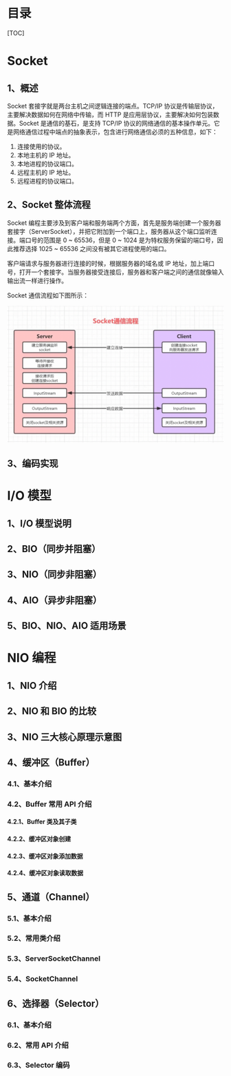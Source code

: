 # 目录

[TOC]



# Socket

## 1、概述

Socket 套接字就是两台主机之间逻辑连接的端点。TCP/IP 协议是传输层协议，主要解决数据如何在网络中传输，而 HTTP 是应用层协议，主要解决如何包装数据。Socket 是通信的基石，是支持 TCP/IP 协议的网络通信的基本操作单元。它是网络通信过程中端点的抽象表示，包含进行网络通信必须的五种信息，如下：

1. 连接使用的协议。
2. 本地主机的 IP 地址。
3. 本地进程的协议端口。
4. 远程主机的 IP 地址。
5. 远程进程的协议端口。

## 2、Socket 整体流程

Socket 编程主要涉及到客户端和服务端两个方面，首先是服务端创建一个服务器套接字（ServerSocket），并把它附加到一个端口上，服务器从这个端口监听连接。端口号的范围是 0 ~ 65536，但是 0 ~ 1024 是为特权服务保留的端口号，因此推荐选择 1025 ~ 65536 之间没有被其它进程使用的端口。

客户端请求与服务器进行连接的时候，根据服务器的域名或 IP 地址，加上端口号，打开一个套接字。当服务器接受连接后，服务器和客户端之间的通信就像输入输出流一样进行操作。

Socket 通信流程如下图所示：

![image-20220707235456349](Netty.assets/image-20220707235456349.png)



## 3、编码实现

# I/O 模型

## 1、I/O 模型说明

## 2、BIO（同步并阻塞）

## 3、NIO（同步非阻塞）

## 4、AIO（异步非阻塞）

## 5、BIO、NIO、AIO 适用场景



# NIO 编程

## 1、NIO 介绍

## 2、NIO 和 BIO 的比较

## 3、NIO 三大核心原理示意图

## 4、缓冲区（Buffer）

### 4.1、基本介绍

### 4.2、Buffer 常用 API 介绍

#### 4.2.1、Buffer 类及其子类

#### 4.2.2、缓冲区对象创建

#### 4.2.3、缓冲区对象添加数据

#### 4.2.4、缓冲区对象读取数据

## 5、通道（Channel）

### 5.1、基本介绍

### 5.2、常用类介绍

### 5.3、ServerSocketChannel

### 5.4、SocketChannel

## 6、选择器（Selector）

### 6.1、基本介绍

### 6.2、常用 API 介绍

### 6.3、Selector 编码